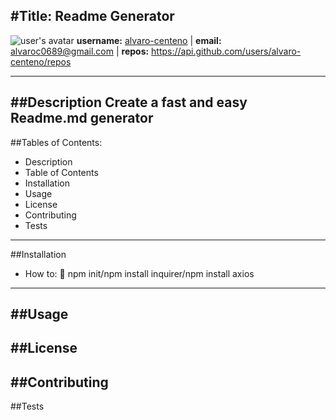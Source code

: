 
#Title: Readme Generator 
---
![user's avatar](https://avatars3.githubusercontent.com/u/15698615?v=4)
**username:** [alvaro-centeno](https://github.com/alvaro-centeno) | **email:** alvaroc0689@gmail.com | **repos:** https://api.github.com/users/alvaro-centeno/repos

---

##Description 
Create a fast and easy Readme.md generator 
---
##Tables of Contents: 
* Description
* Table of Contents
* Installation
* Usage
* License
* Contributing
* Tests
---
##Installation 
* How to: 
:floppy_disk: npm init/npm install inquirer/npm install axios
---
##Usage 
---
##License 
---
##Contributing 
---
##Tests  